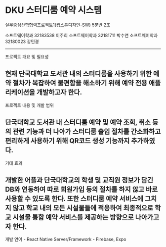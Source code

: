 # DKU 스터디룸 예약 시스템

실무중심산학협력프로젝트1(캡스톤디자인-SW) 5분반 2조

소프트웨어학과 32183538 이주희
소프트웨어학과 32181711 박수연
소프트웨어학과 32180023 강민경

---

프로젝트 개요 및 필요성

## 현재 단국대학교 도서관 내의 스터디룸을 사용하기 위한 예약 절차가 복잡하여 불편함을 해소하기 위해 예약 전용 애플리케이션을 개발하고자 한다.

프로젝트 내용 및 개발 범위

## 단국대학교 도서관 내 스터디룸 예약 및 예약 조회, 취소 등의 관련 기능과 더 나아가 스터디룸 출입 절차를 간소화하고 편리하게 사용하기 위해 QR코드 생성 기능까지 추가하였다.

기대 효과

## 개발한 어플과 단국대학교의 학생 및 교직원 정보가 담긴 DB와 연동하여 따로 회원가입 등의 절차를 하지 않고 바로 사용할 수 있도록 한다. 또한 스터디룸 예약 서비스에 그치지 않고 학교 내의 모든 시설물들에 적용하여 최종적으로 학교 시설물 통합 예약 서비스를 제공하는 방향으로 나아가고자 한다.

개발 언어 - React Native
Server/Framework - Firebase, Expo
